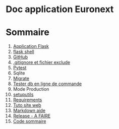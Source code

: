 # Doc application Euronext

# Sommaire

1. [Application Flask](./appFlask.md)
 1. [flask shell](shell.md)
1. [GitHub](gitEuronext.md)
 1. [.gitignore et fichier exclude](gitExclude.md)
1. [Pytest](pytest_Tuto.md)
1. Sqlite
 1. [Migrate](migrate.md)
 1. [Tester db en ligne de commande](dbFlask.md)
1. Mode Production
 1. [setuputils](setuputils.md)
 1. [Requirements](Requirements.md)
1. [Tuto site web](tuto.md)
1. [Markdown aide](markdown.md)
1. [Release - A FAIRE](Release.md)
1. [Code sommaire](codesommaire.md)